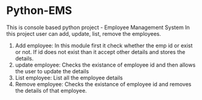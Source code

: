 # Python-EMS

This is console based python project - Employee Management System
In this project user can add, update, list, remove the employees.

1. Add employee:
  In this module first it check whether the emp id or exist or not. If id does not exist than it accept other details and stores the details.
2. update employee:
   Checks the existance of employee id and then allows the user to update the details
3. List employee:
   List all the employee details
4. Remove employee:
   Checks the existance of employee id and removes the details of that employee.


